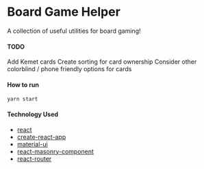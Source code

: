 Board Game Helper
===
A collection of useful utilities for board gaming!

#### TODO
Add Kemet cards
Create sorting for card ownership
Consider other colorblind / phone friendly options for cards

#### How to run
```
yarn start
```

#### Technology Used
* [react](https://github.com/facebook/react)
* [create-react-app](https://github.com/facebookincubator/create-react-app)
* [material-ui](https://github.com/callemall/material-ui)
* [react-masonry-component](https://github.com/eiriklv/react-masonry-component)
* [react-router](https://github.com/ReactTraining/react-router)
